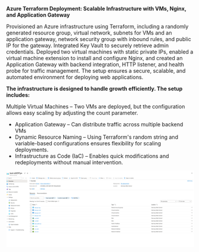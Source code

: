 **Azure Terraform Deployment: Scalable Infrastructure with VMs, Nginx, and Application Gateway**

Provisioned an Azure infrastructure using Terraform, including a randomly generated resource group, virtual network, subnets for VMs and an application gateway, network security group with inbound rules, and public IP for the gateway. Integrated Key Vault to securely retrieve admin credentials. Deployed two virtual machines with static private IPs, enabled a virtual machine extension to install and configure Nginx, and created an Application Gateway with backend integration, HTTP listener, and health probe for traffic management. The setup ensures a secure, scalable, and automated environment for deploying web applications.

**The infrastructure is designed to handle growth efficiently. The setup includes:**

Multiple Virtual Machines – Two VMs are deployed, but the configuration allows easy scaling by adjusting the count parameter.

- Application Gateway – Can distribute traffic across multiple backend VMs
- Dynamic Resource Naming – Using Terraform's random string and variable-based configurations ensures flexibility for scaling deployments.
- Infrastructure as Code (IaC) – Enables quick modifications and redeployments without manual intervention.

![Azure](images/scr0603.png)
